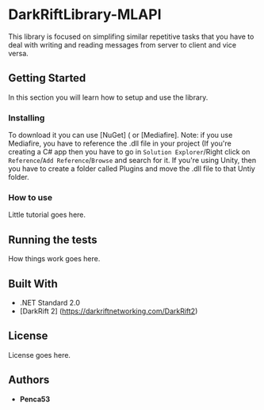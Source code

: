 # DarkRiftLibrary-MLAPI

This library is focused on simplifing similar repetitive tasks that you have to deal with writing and reading messages from server to client and vice versa.

## Getting Started

In this section you will learn how to setup and use the library.

### Installing

To download it you can use [NuGet] ( or [Mediafire]. Note: if you use Mediafire, you have to reference the .dll file in your project (If you're creating a C# app then you have to go in `Solution Explorer`/Right click on `Reference`/`Add Reference`/`Browse` and search for it. If you're using Unity, then you have to create a folder called Plugins and move the .dll file to that Untiy folder.

### How to use

Little tutorial goes here.

## Running the tests

How things work goes here.

## Built With

- .NET Standard 2.0
- [DarkRift 2] (https://darkriftnetworking.com/DarkRift2)

## License

License goes here.

## Authors

- **Penca53**
